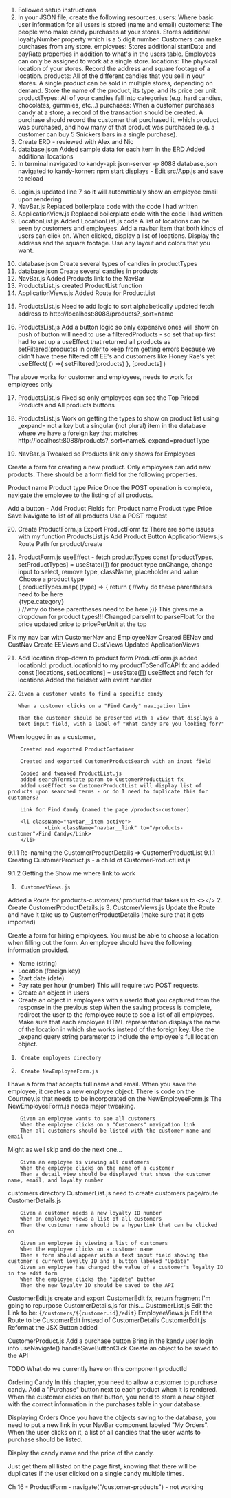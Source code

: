 1.  Followed setup instructions
2.  In your JSON file, create the following resources.
        users: Where basic user information for all users is stored (name and email)
        customers: The people who make candy purchases at your stores. Stores additional loyaltyNumber property which is a 5 digit number. Customers can make purchases from any store.
        employees: Stores additional startDate and payRate properties in addition to what's in the users table. Employees can only be assigned to work at a single store.
        locations: The physical location of your stores. Record the address and square footage of a location.
        products: All of the different candies that you sell in your stores. A single product can be sold in multiple stores, depending on demand. Store the name of the product, its type, and its price per unit.
        productTypes: All of your candies fall into categories (e.g. hard candies, chocolates, gummies, etc...)
        purchases: When a customer purchases candy at a store, a record of the transaction should be created. A purchase should record the customer that purchased it, which product was purchased, and how many of that product was purchased (e.g. a customer can buy 5 Snickers bars in a single purchase).
3.  Create ERD - reviewed with Alex and Nic
4.  database.json
        Added sample data for each item in the ERD
        Added additional locations
5.  In terminal
        navigated to kandy-api: json-server -p 8088 database.json
        navigated to kandy-korner: npm start
            displays - Edit src/App.js and save to reload
<!-- My initialization did not give boilerplate code -->
6.  Login.js
        updated line 7 so it will automatically show an employee email upon rendering
7.  NavBar.js
        Replaced boilerplate code with the code I had written
8.  ApplicationView.js
        Replaced boilerplate code with the code I had written
9.  LocationList.js
        Added LocationList.js code
        A list of locations can be seen by customers and employees.
        Add a navbar item that both kinds of users can click on.
        When clicked, display a list of locations. Display the address and the square footage. Use any layout and colors that you want.
<!-- Works for both employees and customers -->
10. database.json
        Create several types of candies in productTypes
11. database.json
        Create several candies in products
12. NavBar.js
        Added Products link to the NavBar
13. ProductsList.js
        created ProductList function
14. ApplicationViews.js
        Added Route for ProductList
<!-- We can see a list of products upon clicking the link -->
15. ProductsList.js
        Need to add logic to sort alphabetically
                updated fetch address to http://localhost:8088/products?_sort=name
<!-- We can see a list of alphabetized products -->
16. ProductsList.js
        Add a button 
        logic so only expensive ones will show on push of button
        will need to use a filteredProducts - so set that up first
        had to set up a useEffect that returned all products as setFiltered(products) in order to keep from getting errors because we didn't have these filtered off EE's and customers like Honey Rae's yet
                useEffect(
                        () =>{
                                setFiltered(products)
                        },
                        [products]
                )
<!-- Works -->
The above works for customer and employees, needs to work for employees only
<!-- Works for customers and employees -->
17. ProductsList.js
        Fixed so only employees can see the Top Priced Products and All products buttons
<!-- Works for employees only now -->
18. ProductsList.js
        Work on getting the types to show on product list using _expand=
        not a key but a singular (not plural) item in the database where we have a foreign key that matches
        http://localhost:8088/products?_sort=name&_expand=productType
<!-- Works for customers and employees -->
19. NavBar.js 
        Tweaked so Products link only shows for Employees
<!-- Products link only shows for employees now -->

Create a form for creating a new product. Only employees can add new products. There should be a form field for the following properties.

Product name
Product type
Price
Once the POST operation is complete, navigate the employee to the listing of all products.

Add a button - Add Product
        Fields for:
                Product name
                Product type
                Price
        Save
        Navigate to list of all products
Use a POST request

20. Create ProductForm.js
        Export ProductForm fx 
        There are some issues with my function
ProductsList.js
        Add Product Button
ApplicationViews.js
        Route Path for product/create        
<!-- Saves a new candy without a locationId -->
21. ProductForm.js
        useEffect - fetch productTypes
            const [productTypes, setProductTypes] = useState([])
        for product type onChange, change input to select, remove type, className, placeholder and value
        <option key={0}>Choose a product type</option>
                        {
                            productTypes.map(
                                (type) => {
                                    return ( //why do these parentheses need to be here
                                <option key={type.id} value={type.id}>
                                    {type.category}
                                </option>
                            ) //why do these parentheses need to be here
                        })}
        This gives me a dropdown for product types!!!
        Changed parseInt to parseFloat for the price
        updated price to pricePerUnit at the top
<!-- It works!!! -->
Fix my nav bar with CustomerNav and EmployeeNav
        Created EENav and CustNav
        Create EEViews and CustViews
        Updated ApplicationViews
<!-- It works!!! -->
21. Add location drop-down to product form
ProductForm.js
        added locationId: product.locationId to my productToSendToAPI fx and 
        added
                const [locations, setLocations] = useState([])
                useEffect and fetch for locations
        Added the fieldset with event handler
<!-- It works! -->
22.     Given a customer wants to find a specific candy

        When a customer clicks on a "Find Candy" navigation link

        Then the customer should be presented with a view that displays a text input field, with a label of "What candy are you looking for?"

When logged in as a customer, 
<!-- CustomerProductContainer.js -->
        Created and exported ProductContainer
<!-- CustomerProductSearch.js -->
        Created and exported CustomerProductSearch with an input field
<!-- CustomerProductList.js -->
        Copied and tweaked ProductList.js
        added searchTermState param to CustomerProductList fx
        added useEffect so CustomerProductList will display list of products upon searched terms - or do I need to duplicate this for customers?
<!-- CustomerViews.js -->
        Link for Find Candy (named the page /products-customer)
<!-- CustomerNav.js -->
        <li className="navbar__item active">
                <Link className="navbar__link" to="/products-customer">Find Candy</Link>
        </li>       
<!-- It works! -->
9.1.1   Re-naming the CustomerProductDetails => CustomerProductList
9.1.1   Creating CustomerProduct.js - a child of CustomerProductList.js
<!-- It works! -->
9.1.2   Getting the Show me where link to work
1.      CustomerViews.js
Added a Route for products-customers/:productId that takes us to <></>
2.      Create CustomerProductDetails.js
3.      CustomerViews.js
Update the Route and have it take us to CustomerProductDetails (make sure that it gets imported)
<!-- It works!!! BUT none of my candies are sold at multiple stores -->
<!-- 2-9-11 Kandy Korner Employees -->
Create a form for hiring employees. You must be able to choose a location when filling out the form. An employee should have the following information provided.
- Name (string)
- Location (foreign key)
- Start date (date)
- Pay rate per hour (number)
This will require two POST requests.
- Create an object in users
- Create an object in employees with a userId that you captured from the response in the previous step
When the saving process is complete, redirect the user to the /employee route to see a list of all employees.
Make sure that each employee HTML representation displays the name of the location in which she works instead of the foreign key. Use the _expand query string parameter to include the employee's full location object.
1.      Create employees directory
2.      Create NewEmployeeForm.js
<!-- 4/10/2022 -->
I have a form that accepts full name and email. When you save the employee, it creates a new employee object. 
There is code on the Courtney.js that needs to be incorporated on the NewEmployeeForm.js
The NewEmployeeForm.js needs major tweaking. 
<!-- It works!! -->

<!-- 2-12-1 Kandy Korner Customers -->
        Given an employee wants to see all customers
        When the employee clicks on a "Customers" navigation link
        Then all customers should be listed with the customer name and email
Might as well skip and do the next one...
<!-- 2-12-2 Kandy Korner Customers -->
        Given an employee is viewing all customers
        When the employee clicks on the name of a customer
        Then a detail view should be displayed that shows the customer name, email, and loyalty number
customers directory
CustomerList.js
        need to create customers page/route
CustomerDetails.js
<!-- It works!!! -->

<!-- Ch 14 - Replace Loyalty Card -->
<!-- Ch 14 a -->
        Given a customer needs a new loyalty ID number
        When an employee views a list of all customers
        Then the customer name should be a hyperlink that can be clicked on
<!-- This already works ⬆👆 -->

<!-- Ch 14 b and c-->
        Given an employee is viewing a list of customers
        When the employee clicks on a customer name
        Then a form should appear with a text input field showing the customer's current loyalty ID and a button labeled "Update"
        Given an employee has changed the value of a customer's loyalty ID in the edit form
        When the employee clicks the "Update" button
        Then the new loyalty ID should be saved to the API
CustomerEdit.js
        create and export CustomerEdit fx, return fragment
        I'm going to repurpose CustomerDetails.js for this...
CustomerList.js
        Edit the Link to be: {`/customers/${customer.id}/edit`}
EmployeeViews.js
        Edit the Route to be CustomerEdit instead of CustomerDetails
CustomerEdit.js
        Reformat the JSX 
        Button added
<!-- It works! -->

<!-- Ch 16 -->
CustomerProduct.js
        Add a purchase button
        Bring in the kandy user login info
        useNavigate()
        handleSaveButtonClick
        Create an object to be saved to the API

TODO
What do we currently have on this component
        productId


Ordering Candy
In this chapter, you need to allow a customer to purchase candy. Add a "Purchase" button next to each product when it is rendered. When the customer clicks on that button, you need to store a new object with the correct information in the purchases table in your database.

Displaying Orders
Once you have the objects saving to the database, you need to put a new link in your NavBar component labeled "My Orders". When the user clicks on it, a list of all candies that the user wants to purchase should be listed.

Display the candy name and the price of the candy.

Just get them all listed on the page first, knowing that there will be duplicates if the user clicked on a single candy multiple times.








<!-- QUESTIONS -->
Ch 16 - ProductForm - navigate("/customer-products") - not working



<!-- NOTES -->

